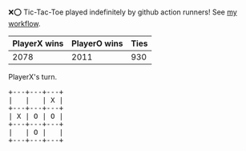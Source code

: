 :x::o: Tic-Tac-Toe played indefinitely by github action runners! See [my workflow](.github/workflows/play.yaml).

|PlayerX wins|PlayerO wins|Ties|
|-|-|-|
|2078|2011|930|

PlayerX's turn.

<pre>
+---+---+---+
|   |   | X |
+---+---+---+
| X | O | O |
+---+---+---+
|   | O |   |
+---+---+---+
</pre>